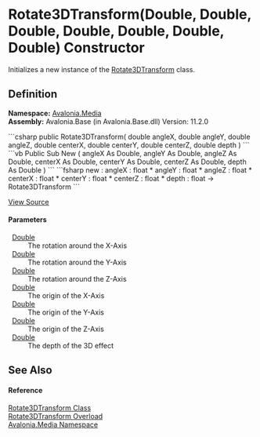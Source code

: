 # Rotate3DTransform(Double, Double, Double, Double, Double, Double, Double) Constructor


Initializes a new instance of the <a href="T_Avalonia_Media_Rotate3DTransform">Rotate3DTransform</a> class.



## Definition
**Namespace:** <a href="N_Avalonia_Media">Avalonia.Media</a>  
**Assembly:** Avalonia.Base (in Avalonia.Base.dll) Version: 11.2.0

<Tabs groupId="api-code-preview">
<TabItem value="csharp" label="C#">
```csharp
public Rotate3DTransform(
	double angleX,
	double angleY,
	double angleZ,
	double centerX,
	double centerY,
	double centerZ,
	double depth
)
```
</TabItem>
<TabItem value="vb" label="VB">
```vb
Public Sub New ( 
	angleX As Double,
	angleY As Double,
	angleZ As Double,
	centerX As Double,
	centerY As Double,
	centerZ As Double,
	depth As Double
)
```
</TabItem>
<TabItem value="fsharp" label="F#">
```fsharp
new : 
        angleX : float * 
        angleY : float * 
        angleZ : float * 
        centerX : float * 
        centerY : float * 
        centerZ : float * 
        depth : float -> Rotate3DTransform
```
</TabItem>
</Tabs>



<a href="https://github.com/AvaloniaUI/Avalonia/tree/master/src/Avalonia.Base/Rotate3DTransform.cs#L81" title="View the source code">View Source</a>



#### Parameters
<dl><dt>  <a href="https://learn.microsoft.com/dotnet/api/system.double" target="_blank" rel="noopener noreferrer">Double</a></dt><dd>The rotation around the X-Axis</dd><dt>  <a href="https://learn.microsoft.com/dotnet/api/system.double" target="_blank" rel="noopener noreferrer">Double</a></dt><dd>The rotation around the Y-Axis</dd><dt>  <a href="https://learn.microsoft.com/dotnet/api/system.double" target="_blank" rel="noopener noreferrer">Double</a></dt><dd>The rotation around the Z-Axis</dd><dt>  <a href="https://learn.microsoft.com/dotnet/api/system.double" target="_blank" rel="noopener noreferrer">Double</a></dt><dd>The origin of the X-Axis</dd><dt>  <a href="https://learn.microsoft.com/dotnet/api/system.double" target="_blank" rel="noopener noreferrer">Double</a></dt><dd>The origin of the Y-Axis</dd><dt>  <a href="https://learn.microsoft.com/dotnet/api/system.double" target="_blank" rel="noopener noreferrer">Double</a></dt><dd>The origin of the Z-Axis</dd><dt>  <a href="https://learn.microsoft.com/dotnet/api/system.double" target="_blank" rel="noopener noreferrer">Double</a></dt><dd>The depth of the 3D effect</dd></dl>

## See Also


#### Reference
<a href="T_Avalonia_Media_Rotate3DTransform">Rotate3DTransform Class</a>  
<a href="Overload_Avalonia_Media_Rotate3DTransform__ctor">Rotate3DTransform Overload</a>  
<a href="N_Avalonia_Media">Avalonia.Media Namespace</a>  

